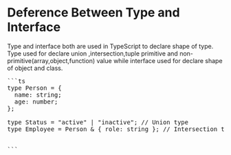 # Deference Between Type and Interface

Type and interface both are used in TypeScript to declare shape of type. Type used for declare union ,intersection,tuple primitive and non-primitive(array,object,function) value while interface used for declare shape of object and class.


<pre>```ts
type Person = {
  name: string;
  age: number;
};

type Status = "active" | "inactive"; // Union type
type Employee = Person & { role: string }; // Intersection type


```<pre>